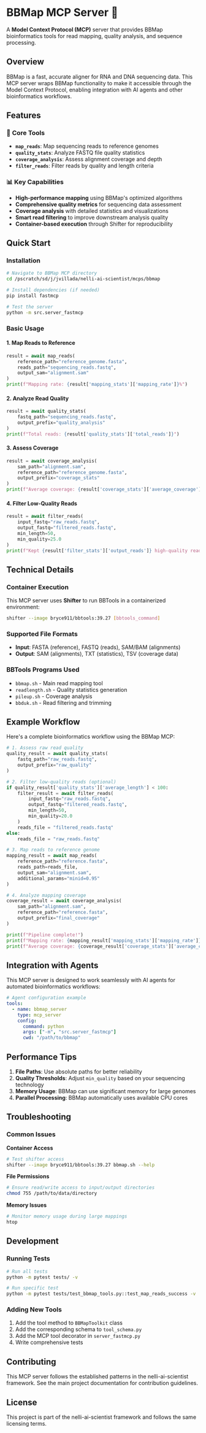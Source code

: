 # BBMap MCP Server 🧬

A **Model Context Protocol (MCP)** server that provides BBMap bioinformatics tools for read mapping, quality analysis, and sequence processing.

## Overview

BBMap is a fast, accurate aligner for RNA and DNA sequencing data. This MCP server wraps BBMap functionality to make it accessible through the Model Context Protocol, enabling integration with AI agents and other bioinformatics workflows.

## Features

### 🔧 **Core Tools**
- **`map_reads`**: Map sequencing reads to reference genomes
- **`quality_stats`**: Analyze FASTQ file quality statistics
- **`coverage_analysis`**: Assess alignment coverage and depth
- **`filter_reads`**: Filter reads by quality and length criteria

### 📊 **Key Capabilities**
- **High-performance mapping** using BBMap's optimized algorithms
- **Comprehensive quality metrics** for sequencing data assessment
- **Coverage analysis** with detailed statistics and visualizations
- **Smart read filtering** to improve downstream analysis quality
- **Container-based execution** through Shifter for reproducibility

## Quick Start

### Installation

```bash
# Navigate to BBMap MCP directory
cd /pscratch/sd/j/jvillada/nelli-ai-scientist/mcps/bbmap

# Install dependencies (if needed)
pip install fastmcp

# Test the server
python -m src.server_fastmcp
```

### Basic Usage

#### 1. Map Reads to Reference
```python
result = await map_reads(
    reference_path="reference_genome.fasta",
    reads_path="sequencing_reads.fastq",
    output_sam="alignment.sam"
)
print(f"Mapping rate: {result['mapping_stats']['mapping_rate']}%")
```

#### 2. Analyze Read Quality
```python
result = await quality_stats(
    fastq_path="sequencing_reads.fastq",
    output_prefix="quality_analysis"
)
print(f"Total reads: {result['quality_stats']['total_reads']}")
```

#### 3. Assess Coverage
```python
result = await coverage_analysis(
    sam_path="alignment.sam",
    reference_path="reference_genome.fasta",
    output_prefix="coverage_stats"
)
print(f"Average coverage: {result['coverage_stats']['average_coverage']}x")
```

#### 4. Filter Low-Quality Reads
```python
result = await filter_reads(
    input_fastq="raw_reads.fastq",
    output_fastq="filtered_reads.fastq",
    min_length=50,
    min_quality=25.0
)
print(f"Kept {result['filter_stats']['output_reads']} high-quality reads")
```

## Technical Details

### Container Execution
This MCP server uses **Shifter** to run BBTools in a containerized environment:
```bash
shifter --image bryce911/bbtools:39.27 [bbtools_command]
```

### Supported File Formats
- **Input**: FASTA (reference), FASTQ (reads), SAM/BAM (alignments)
- **Output**: SAM (alignments), TXT (statistics), TSV (coverage data)

### BBTools Programs Used
- `bbmap.sh` - Main read mapping tool
- `readlength.sh` - Quality statistics generation
- `pileup.sh` - Coverage analysis
- `bbduk.sh` - Read filtering and trimming

## Example Workflow

Here's a complete bioinformatics workflow using the BBMap MCP:

```python
# 1. Assess raw read quality
quality_result = await quality_stats(
    fastq_path="raw_reads.fastq",
    output_prefix="raw_quality"
)

# 2. Filter low-quality reads (optional)
if quality_result['quality_stats']['average_length'] < 100:
    filter_result = await filter_reads(
        input_fastq="raw_reads.fastq",
        output_fastq="filtered_reads.fastq",
        min_length=50,
        min_quality=20.0
    )
    reads_file = "filtered_reads.fastq"
else:
    reads_file = "raw_reads.fastq"

# 3. Map reads to reference genome
mapping_result = await map_reads(
    reference_path="reference.fasta",
    reads_path=reads_file,
    output_sam="alignment.sam",
    additional_params="minid=0.95"
)

# 4. Analyze mapping coverage
coverage_result = await coverage_analysis(
    sam_path="alignment.sam",
    reference_path="reference.fasta",
    output_prefix="final_coverage"
)

print(f"Pipeline complete!")
print(f"Mapping rate: {mapping_result['mapping_stats']['mapping_rate']}%")
print(f"Average coverage: {coverage_result['coverage_stats']['average_coverage']}x")
```

## Integration with Agents

This MCP server is designed to work seamlessly with AI agents for automated bioinformatics workflows:

```yaml
# Agent configuration example
tools:
  - name: bbmap_server
    type: mcp_server
    config:
      command: python
      args: ["-m", "src.server_fastmcp"]
      cwd: "/path/to/bbmap"
```

## Performance Tips

1. **File Paths**: Use absolute paths for better reliability
2. **Quality Thresholds**: Adjust `min_quality` based on your sequencing technology
3. **Memory Usage**: BBMap can use significant memory for large genomes
4. **Parallel Processing**: BBMap automatically uses available CPU cores

## Troubleshooting

### Common Issues

**Container Access**
```bash
# Test shifter access
shifter --image bryce911/bbtools:39.27 bbmap.sh --help
```

**File Permissions**
```bash
# Ensure read/write access to input/output directories
chmod 755 /path/to/data/directory
```

**Memory Issues**
```bash
# Monitor memory usage during large mappings
htop
```

## Development

### Running Tests
```bash
# Run all tests
python -m pytest tests/ -v

# Run specific test
python -m pytest tests/test_bbmap_tools.py::test_map_reads_success -v
```

### Adding New Tools
1. Add the tool method to `BBMapToolkit` class
2. Add the corresponding schema to `tool_schema.py`
3. Add the MCP tool decorator in `server_fastmcp.py`
4. Write comprehensive tests

## Contributing

This MCP server follows the established patterns in the nelli-ai-scientist framework. See the main project documentation for contribution guidelines.

## License

This project is part of the nelli-ai-scientist framework and follows the same licensing terms.
